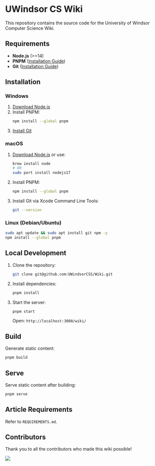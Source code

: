 # UWindsor CS Wiki

This repository contains the source code for the University of Windsor Computer Science Wiki.

## Requirements

- **Node.js** (>=14)
- **PNPM** ([Installation Guide](https://pnpm.io/installation))
- **Git** ([Installation Guide](https://git-scm.com/downloads))

## Installation

### Windows

1. [Download Node.js](https://nodejs.org/en/download/)
2. Install PNPM:
    ```bash
    npm install --global pnpm
    ```
3. [Install Git](https://git-scm.com/download/win)

### macOS

1. [Download Node.js](https://nodejs.org/en/download/) or use:
    ```bash
    brew install node
    # OR
    sudo port install nodejs17
    ```
2. Install PNPM:
    ```bash
    npm install --global pnpm
    ```
3. Install Git via Xcode Command Line Tools:
    ```bash
    git --version
    ```

### Linux (Debian/Ubuntu)

```bash
sudo apt update && sudo apt install git npm -y
npm install --global pnpm
```

## Local Development

1. Clone the repository:
    ```bash
    git clone git@github.com:UWindsorCSS/Wiki.git
    ```
2. Install dependencies:
    ```bash
    pnpm install
    ```
3. Start the server:
    ```bash
    pnpm start
    ```
    Open: `http://localhost:3000/wiki/`

## Build

Generate static content:

```bash
pnpm build
```

## Serve

Serve static content after building:

```bash
pnpm serve
```

## Article Requirements

Refer to `REQUIREMENTS.md`.

## Contributors

Thank you to all the contributors who made this wiki possible!

<a href="https://github.com/uwindsorcss/wiki/graphs/contributors">
  <img src="https://contrib.rocks/image?repo=uwindsorcss/wiki" />
</a>
